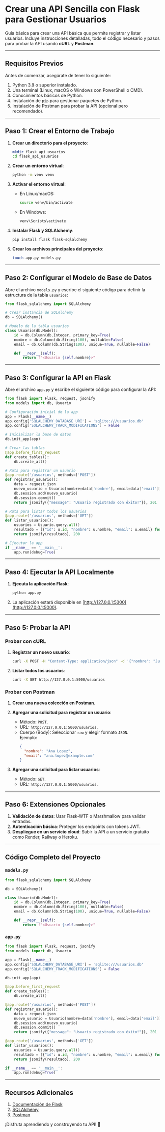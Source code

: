 
# Crear una API Sencilla con Flask para Gestionar Usuarios

Guía básica para crear una API básica que permite registrar y listar usuarios. Incluye instrucciones detalladas, todo el código necesario y pasos para probar la API usando **cURL** y **Postman**.

---

## Requisitos Previos

Antes de comenzar, asegúrate de tener lo siguiente:

1. Python 3.8 o superior instalado.
2. Una terminal (Linux, macOS o Windows con PowerShell o CMD).
3. Conocimientos básicos de Python.
4. Instalación de `pip` para gestionar paquetes de Python.
5. Instalación de Postman para probar la API (opcional pero recomendado).

---

## Paso 1: Crear el Entorno de Trabajo

1. **Crear un directorio para el proyecto**:
   ```bash
   mkdir flask_api_usuarios
   cd flask_api_usuarios
   ```

2. **Crear un entorno virtual**:
   ```bash
   python -m venv venv
   ```

3. **Activar el entorno virtual**:
   - En Linux/macOS:
     ```bash
     source venv/bin/activate
     ```
   - En Windows:
     ```bash
     venv\Scripts\activate
     ```

4. **Instalar Flask y SQLAlchemy**:
   ```bash
   pip install flask flask-sqlalchemy
   ```

5. **Crear los archivos principales del proyecto**:
   ```bash
   touch app.py models.py
   ```

---

## Paso 2: Configurar el Modelo de Base de Datos

Abre el archivo `models.py` y escribe el siguiente código para definir la estructura de la tabla `usuarios`:

```python
from flask_sqlalchemy import SQLAlchemy

# Crear instancia de SQLAlchemy
db = SQLAlchemy()

# Modelo de la tabla usuarios
class Usuario(db.Model):
    id = db.Column(db.Integer, primary_key=True)
    nombre = db.Column(db.String(100), nullable=False)
    email = db.Column(db.String(100), unique=True, nullable=False)

    def __repr__(self):
        return f"<Usuario {self.nombre}>"
```

---

## Paso 3: Configurar la API en Flask

Abre el archivo `app.py` y escribe el siguiente código para configurar la API:

```python
from flask import Flask, request, jsonify
from models import db, Usuario

# Configuración inicial de la app
app = Flask(__name__)
app.config['SQLALCHEMY_DATABASE_URI'] = 'sqlite:///usuarios.db'
app.config['SQLALCHEMY_TRACK_MODIFICATIONS'] = False

# Inicializar la base de datos
db.init_app(app)

# Crear las tablas
@app.before_first_request
def create_tables():
    db.create_all()

# Ruta para registrar un usuario
@app.route('/usuarios', methods=['POST'])
def registrar_usuario():
    data = request.json
    nuevo_usuario = Usuario(nombre=data['nombre'], email=data['email'])
    db.session.add(nuevo_usuario)
    db.session.commit()
    return jsonify({"message": "Usuario registrado con éxito!"}), 201

# Ruta para listar todos los usuarios
@app.route('/usuarios', methods=['GET'])
def listar_usuarios():
    usuarios = Usuario.query.all()
    resultado = [{"id": u.id, "nombre": u.nombre, "email": u.email} for u in usuarios]
    return jsonify(resultado), 200

# Ejecutar la app
if __name__ == '__main__':
    app.run(debug=True)
```

---

## Paso 4: Ejecutar la API Localmente

1. **Ejecuta la aplicación Flask**:
   ```bash
   python app.py
   ```

2. La aplicación estará disponible en [http://127.0.0.1:5000](http://127.0.0.1:5000).

---

## Paso 5: Probar la API

### **Probar con cURL**

1. **Registrar un nuevo usuario**:
   ```bash
   curl -X POST -H "Content-Type: application/json" -d '{"nombre": "Juan Perez", "email": "juan.perez@example.com"}' http://127.0.0.1:5000/usuarios
   ```

2. **Listar todos los usuarios**:
   ```bash
   curl -X GET http://127.0.0.1:5000/usuarios
   ```

### **Probar con Postman**

1. **Crear una nueva colección en Postman**.
2. **Agregar una solicitud para registrar un usuario**:
   - Método: `POST`.
   - URL: `http://127.0.0.1:5000/usuarios`.
   - Cuerpo (Body): Seleccionar `raw` y elegir formato `JSON`.  
     Ejemplo:
     ```json
     {
       "nombre": "Ana Lopez",
       "email": "ana.lopez@example.com"
     }
     ```

3. **Agregar una solicitud para listar usuarios**:
   - Método: `GET`.
   - URL: `http://127.0.0.1:5000/usuarios`.

---

## Paso 6: Extensiones Opcionales

1. **Validación de datos**: Usar Flask-WTF o Marshmallow para validar entradas.
2. **Autenticación básica**: Proteger los endpoints con tokens JWT.
3. **Despliegue en un servicio cloud**: Subir la API a un servicio gratuito como Render, Railway o Heroku.

---

## Código Completo del Proyecto

### `models.py`

```python
from flask_sqlalchemy import SQLAlchemy

db = SQLAlchemy()

class Usuario(db.Model):
    id = db.Column(db.Integer, primary_key=True)
    nombre = db.Column(db.String(100), nullable=False)
    email = db.Column(db.String(100), unique=True, nullable=False)

    def __repr__(self):
        return f"<Usuario {self.nombre}>"
```

### `app.py`

```python
from flask import Flask, request, jsonify
from models import db, Usuario

app = Flask(__name__)
app.config['SQLALCHEMY_DATABASE_URI'] = 'sqlite:///usuarios.db'
app.config['SQLALCHEMY_TRACK_MODIFICATIONS'] = False

db.init_app(app)

@app.before_first_request
def create_tables():
    db.create_all()

@app.route('/usuarios', methods=['POST'])
def registrar_usuario():
    data = request.json
    nuevo_usuario = Usuario(nombre=data['nombre'], email=data['email'])
    db.session.add(nuevo_usuario)
    db.session.commit()
    return jsonify({"message": "Usuario registrado con éxito!"}), 201

@app.route('/usuarios', methods=['GET'])
def listar_usuarios():
    usuarios = Usuario.query.all()
    resultado = [{"id": u.id, "nombre": u.nombre, "email": u.email} for u in usuarios]
    return jsonify(resultado), 200

if __name__ == '__main__':
    app.run(debug=True)
```

---

## Recursos Adicionales

1. [Documentación de Flask](https://flask.palletsprojects.com/)
2. [SQLAlchemy](https://docs.sqlalchemy.org/)
3. [Postman](https://www.postman.com/)

¡Disfruta aprendiendo y construyendo tu API! 🚀
